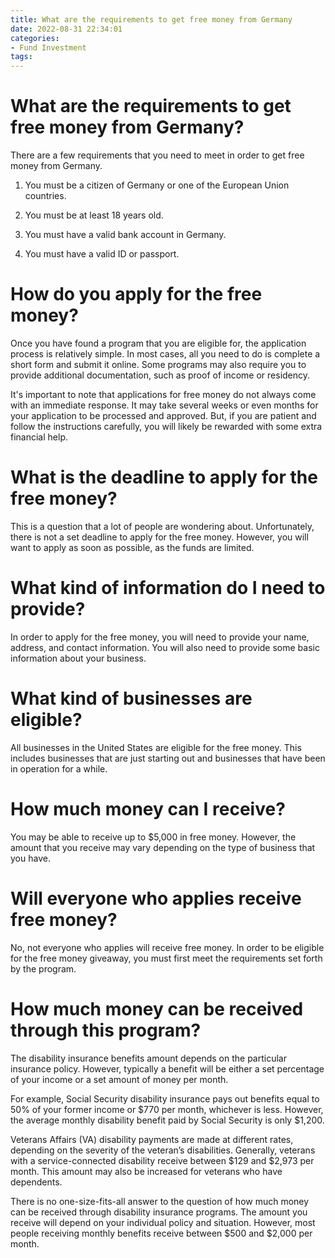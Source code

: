```yaml
---
title: What are the requirements to get free money from Germany
date: 2022-08-31 22:34:01
categories:
- Fund Investment
tags:
---
```



#  What are the requirements to get free money from Germany?

There are a few requirements that you need to meet in order to get free money from Germany.

1. You must be a citizen of Germany or one of the European Union countries.

2. You must be at least 18 years old.

3. You must have a valid bank account in Germany.

4. You must have a valid ID or passport.

#  How do you apply for the free money?

Once you have found a program that you are eligible for, the application process is relatively simple. In most cases, all you need to do is complete a short form and submit it online. Some programs may also require you to provide additional documentation, such as proof of income or residency.

It's important to note that applications for free money do not always come with an immediate response. It may take several weeks or even months for your application to be processed and approved. But, if you are patient and follow the instructions carefully, you will likely be rewarded with some extra financial help.

#  What is the deadline to apply for the free money?

This is a question that a lot of people are wondering about. Unfortunately, there is not a set deadline to apply for the free money. However, you will want to apply as soon as possible, as the funds are limited.

# What kind of information do I need to provide?

In order to apply for the free money, you will need to provide your name, address, and contact information. You will also need to provide some basic information about your business.

# What kind of businesses are eligible?

All businesses in the United States are eligible for the free money. This includes businesses that are just starting out and businesses that have been in operation for a while.

# How much money can I receive?

You may be able to receive up to $5,000 in free money. However, the amount that you receive may vary depending on the type of business that you have.

#  Will everyone who applies receive free money?

No, not everyone who applies will receive free money. In order to be eligible for the free money giveaway, you must first meet the requirements set forth by the program.

#  How much money can be received through this program?

The disability insurance benefits amount depends on the particular insurance policy. However, typically a benefit will be either a set percentage of your income or a set amount of money per month.

For example, Social Security disability insurance pays out benefits equal to 50% of your former income or $770 per month, whichever is less. However, the average monthly disability benefit paid by Social Security is only $1,200.

Veterans Affairs (VA) disability payments are made at different rates, depending on the severity of the veteran’s disabilities. Generally, veterans with a service-connected disability receive between $129 and $2,973 per month. This amount may also be increased for veterans who have dependents.

There is no one-size-fits-all answer to the question of how much money can be received through disability insurance programs. The amount you receive will depend on your individual policy and situation. However, most people receiving monthly benefits receive between $500 and $2,000 per month.